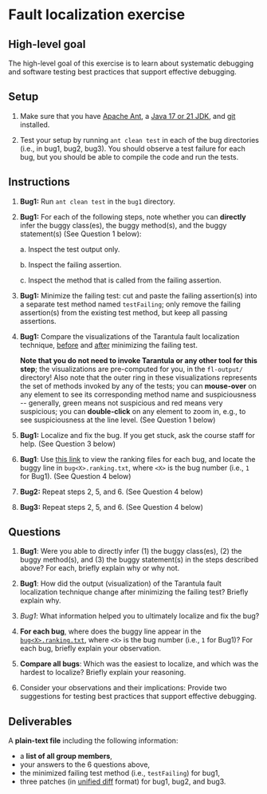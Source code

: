 # Fault localization exercise

## High-level goal
The high-level goal of this exercise is to learn about systematic debugging and
software testing best practices that support effective debugging.

## Setup

1. Make sure that you have
   [Apache Ant](http://ant.apache.org/),
   a [Java 17 or 21 JDK](https://www.oracle.com/java/technologies/downloads/), and
   [git](https://git-scm.com/) installed.

2. Test your setup by running `ant clean test` in each of the bug directories
(i.e., in bug1, bug2, bug3). You should observe a test failure for each bug, but
you should be able to compile the code and run the tests.


## Instructions
1. **Bug1:** Run `ant clean test` in the `bug1` directory.

2. **Bug1:** For each of the following steps, note whether you can **directly**
     infer the buggy class(es), the buggy method(s), and the buggy statement(s) 
     (See Question 1 below):

    a. Inspect the test output only.

    b. Inspect the failing assertion.
    
    c. Inspect the method that is called from the failing assertion.

3. **Bug1:** Minimize the failing test: cut and paste the failing
   assertion(s) into a separate test method named `testFailing`; only remove
   the failing assertion(s) from the existing test method, but keep all passing
   assertions.

4. **Bug1:** Compare the visualizations of the Tarantula fault localization
   technique, [before](fl_output/bug1.non-min.html) and
   [after](fl_output/bug1.min.html) minimizing the failing test.

    **Note that you do not need to invoke Tarantula or any other tool for this step**;
    the visualizations are pre-computed for you, in the `fl-output/` directory!
    Also note that the outer ring in
    these visualizations represents the set of methods invoked by any of the tests;
    you can **mouse-over** on any element to see its corresponding method name and
    suspiciousness -- generally, green means not suspicious and red means very
    suspicious; you can **double-click** on any element to zoom in, e.g., to see
    suspiciousness at the line level. (See Question 1 below)

5. **Bug1:** Localize and fix the bug. If you get stuck, ask the course staff
   for help. (See Question 3 below)

6. **Bug1**: Use [this link](fl_output)
   to view the ranking files for each bug, and locate the buggy line in
   `bug<X>.ranking.txt`, where `<X>` is the bug number (i.e., `1` for Bug1).
   (See Question 4 below)

7. **Bug2:** Repeat steps 2, 5, and 6. (See Question 4 below)

8. **Bug3:** Repeat steps 2, 5, and 6. (See Question 4 below)


## Questions

1. **Bug1**: Were you able to directly infer (1) the buggy class(es), (2) the buggy method(s), 
and (3) the buggy statement(s) in the steps described above? For each, briefly
explain why or why not. 

2. **Bug1**: How did the output (visualization) of the Tarantula fault localization 
technique change after minimizing the failing test? Briefly explain why.

3. *Bug1*: What information helped you to ultimately localize and fix the bug?

4. **For each bug**, where does the buggy line appear in the
[`bug<X>.ranking.txt`](fl_output), where `<X>` is the bug number (i.e., `1` for Bug1)?
For each bug, briefly explain your observation.

5. **Compare all bugs**: Which was the easiest to localize, and which was the hardest
to localize? Briefly explain your reasoning.

6. Consider your observations and their implications: Provide two suggestions for
testing best practices that support effective debugging.

## Deliverables
A **plain-text file** including the following information:

+ a **list of all group members**,
+ your answers to the 6 questions above,
+ the minimized failing test method (i.e., `testFailing`) for bug1,
+ three patches (in [unified diff](https://en.wikipedia.org/wiki/Diff#Unified_format) format) for bug1, bug2, and bug3.
